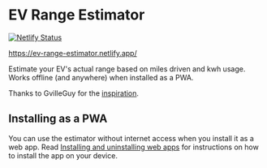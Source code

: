 # EV Range Estimator

[![Netlify Status](https://api.netlify.com/api/v1/badges/6c319f79-7359-453f-b22e-fc098e634a7a/deploy-status)](https://app.netlify.com/sites/ev-range-estimator/deploys)

https://ev-range-estimator.netlify.app/

Estimate your EV's actual range based on miles driven and kwh usage. Works offline (and anywhere) when installed as a PWA.

Thanks to GvilleGuy for the [inspiration](https://www.youtube.com/watch?v=IovK4pfPunc).

## Installing as a PWA

You can use the estimator without internet access when you install it as a web app. Read [Installing and uninstalling web apps](https://developer.mozilla.org/en-US/docs/Web/Progressive_web_apps/Installing#the_install_user_experience) for instructions on how to install the app on your device.
